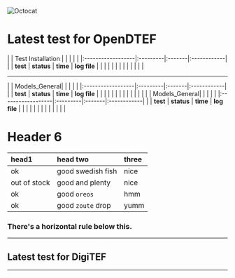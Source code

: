 ![Octocat](https://raw.githubusercontent.com/VatutinKirill/UniCFD-Lab-Testing/master/docs/small_final_compact.png)
# Latest test for OpenDTEF

| | Test Installation |          |        |             |
| |:------------------|:---------|:-------|:------------|
| | **test**          | **status**   | **time**   | **log file**    |
| |                   |          |        |             |
| |                   |          |        |             |

***

| | Models_General|           |        |             |
| |:------------------|:---------|:-------|:------------|
| | **test**          | **status**   | **time**   | **log file**    |
| |                   |          |        |             |
| |                   |          |        |             |
| | Models_General|           |        |             |
| |:------------------|:---------|:-------|:------------|
| | **test**          | **status**   | **time**   | **log file**    |
| |                   |          |        |             |
| |                   |          |        |             |

# Header 6

| head1        | head two          | three |
|:-------------|:------------------|:------|
| ok           | good swedish fish | nice  |
| out of stock | good and plenty   | nice  |
| ok           | good `oreos`      | hmm   |
| ok           | good `zoute` drop | yumm  |

### There's a horizontal rule below this.

* * *
## Latest test for DigiTEF
* * *
